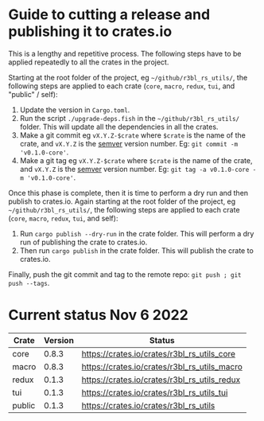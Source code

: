 # Guide to cutting a release and publishing it to crates.io

This is a lengthy and repetitive process. The following steps have to be applied repeatedly to all
the crates in the project.

Starting at the root folder of the project, eg `~/github/r3bl_rs_utils/`, the following steps are
applied to each crate (`core`, `macro`, `redux`, `tui`, and "public" / self):

1. Update the version in `Cargo.toml`.
2. Run the script `./upgrade-deps.fish` in the `~/github/r3bl_rs_utils/` folder. This will update
   all the dependencies in all the crates.
3. Make a git commit eg `vX.Y.Z-$crate` where `$crate` is the name of the crate, and `vX.Y.Z` is the
   [semver](https://semver.org/) version number. Eg: `git commit -m 'v0.1.0-core'`.
4. Make a git tag eg `vX.Y.Z-$crate` where `$crate` is the name of the crate, and `vX.Y.Z` is the
   [semver](https://semver.org/) version number. Eg: `git tag -a v0.1.0-core -m 'v0.1.0-core'`.

Once this phase is complete, then it is time to perform a dry run and then publish to crates.io.
Again starting at the root folder of the project, eg `~/github/r3bl_rs_utils/`, the following steps
are applied to each crate (`core`, `macro`, `redux`, `tui`, and self):

1. Run `cargo publish --dry-run` in the crate folder. This will perform a dry run of publishing the
   crate to crates.io.
2. Then run `cargo publish` in the crate folder. This will publish the crate to crates.io.

Finally, push the git commit and tag to the remote repo: `git push ; git push --tags`.

# Current status Nov 6 2022

| Crate  | Version | Status                                       |
| ------ | ------- | -------------------------------------------- |
| core   | 0.8.3   | https://crates.io/crates/r3bl_rs_utils_core  |
| macro  | 0.8.3   | https://crates.io/crates/r3bl_rs_utils_macro |
| redux  | 0.1.3   | https://crates.io/crates/r3bl_rs_utils_redux |
| tui    | 0.1.3   | https://crates.io/crates/r3bl_rs_utils_tui   |
| public | 0.1.3   | https://crates.io/crates/r3bl_rs_utils       |

